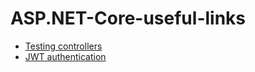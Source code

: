 # ASP.NET-Core-useful-links

- [Testing controllers](https://github.com/aspnet/Docs/tree/master/aspnetcore/mvc/controllers/testing/sample/TestingControllersSample)
- [JWT authentication](https://github.com/aspnet/Security/tree/dev/src/Microsoft.AspNetCore.Authentication.JwtBearer)
